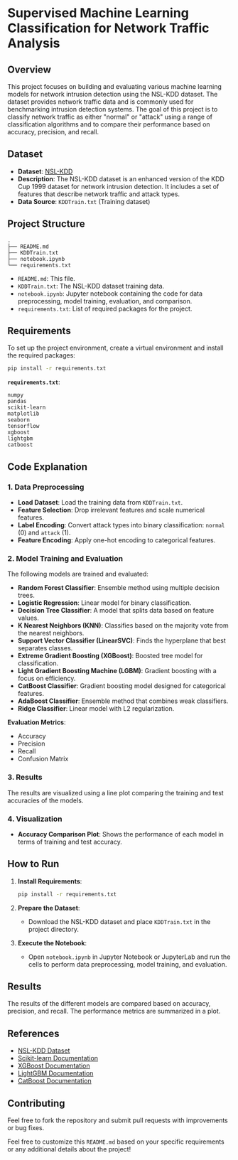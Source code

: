 # Supervised Machine Learning Classification for Network Traffic Analysis

## Overview

This project focuses on building and evaluating various machine learning models for network intrusion detection using the NSL-KDD dataset. The dataset provides network traffic data and is commonly used for benchmarking intrusion detection systems. The goal of this project is to classify network traffic as either "normal" or "attack" using a range of classification algorithms and to compare their performance based on accuracy, precision, and recall.

## Dataset

- **Dataset**: [NSL-KDD](https://www.unb.ca/cic/datasets/nsl-kdd.html)
- **Description**: The NSL-KDD dataset is an enhanced version of the KDD Cup 1999 dataset for network intrusion detection. It includes a set of features that describe network traffic and attack types.
- **Data Source**: `KDDTrain.txt` (Training dataset)

## Project Structure

```plaintext
.
├── README.md
├── KDDTrain.txt
├── notebook.ipynb
└── requirements.txt
```

- `README.md`: This file.
- `KDDTrain.txt`: The NSL-KDD dataset training data.
- `notebook.ipynb`: Jupyter notebook containing the code for data preprocessing, model training, evaluation, and comparison.
- `requirements.txt`: List of required packages for the project.

## Requirements

To set up the project environment, create a virtual environment and install the required packages:

```bash
pip install -r requirements.txt
```

**`requirements.txt`**:

```plaintext
numpy
pandas
scikit-learn
matplotlib
seaborn
tensorflow
xgboost
lightgbm
catboost
```

## Code Explanation

### 1. **Data Preprocessing**

   - **Load Dataset**: Load the training data from `KDDTrain.txt`.
   - **Feature Selection**: Drop irrelevant features and scale numerical features.
   - **Label Encoding**: Convert attack types into binary classification: `normal` (0) and `attack` (1).
   - **Feature Encoding**: Apply one-hot encoding to categorical features.

### 2. **Model Training and Evaluation**

   The following models are trained and evaluated:

   - **Random Forest Classifier**: Ensemble method using multiple decision trees.
   - **Logistic Regression**: Linear model for binary classification.
   - **Decision Tree Classifier**: A model that splits data based on feature values.
   - **K Nearest Neighbors (KNN)**: Classifies based on the majority vote from the nearest neighbors.
   - **Support Vector Classifier (LinearSVC)**: Finds the hyperplane that best separates classes.
   - **Extreme Gradient Boosting (XGBoost)**: Boosted tree model for classification.
   - **Light Gradient Boosting Machine (LGBM)**: Gradient boosting with a focus on efficiency.
   - **CatBoost Classifier**: Gradient boosting model designed for categorical features.
   - **AdaBoost Classifier**: Ensemble method that combines weak classifiers.
   - **Ridge Classifier**: Linear model with L2 regularization.

   **Evaluation Metrics**:
   - Accuracy
   - Precision
   - Recall
   - Confusion Matrix

### 3. **Results**

   The results are visualized using a line plot comparing the training and test accuracies of the models.

### 4. **Visualization**

   - **Accuracy Comparison Plot**: Shows the performance of each model in terms of training and test accuracy.

## How to Run

1. **Install Requirements**:
   ```bash
   pip install -r requirements.txt
   ```

2. **Prepare the Dataset**:
   - Download the NSL-KDD dataset and place `KDDTrain.txt` in the project directory.

3. **Execute the Notebook**:
   - Open `notebook.ipynb` in Jupyter Notebook or JupyterLab and run the cells to perform data preprocessing, model training, and evaluation.

## Results

The results of the different models are compared based on accuracy, precision, and recall. The performance metrics are summarized in a plot.

## References

- [NSL-KDD Dataset](https://www.unb.ca/cic/datasets/nsl-kdd.html)
- [Scikit-learn Documentation](https://scikit-learn.org/stable/documentation.html)
- [XGBoost Documentation](https://xgboost.readthedocs.io/en/latest/)
- [LightGBM Documentation](https://lightgbm.readthedocs.io/en/latest/)
- [CatBoost Documentation](https://catboost.ai/docs/)

## Contributing

Feel free to fork the repository and submit pull requests with improvements or bug fixes.

Feel free to customize this `README.md` based on your specific requirements or any additional details about the project!
